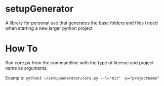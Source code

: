 # setupGenerator
A library for personal use that generates the base folders and files i need when starting a new larger python project

# How To
Run core.py from the commandline with the type of license and project name as arguments. 

Example:
`python3 ~/setupGenerator/core.py --l="mit" -p="projectname" `
